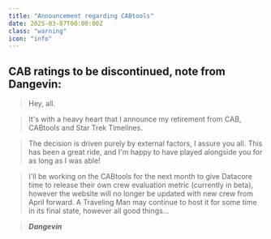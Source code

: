 ```yaml
---
title: "Announcement regarding CABtools"
date: 2025-03-07T00:00:00Z
class: "warning"
icon: "info"
---
```


## CAB ratings to be discontinued, note from Dangevin:

> Hey, all.

> It's with a heavy heart that I announce my retirement from CAB, CABtools and Star Trek Timelines.

> The decision is driven purely by external factors, I assure you all. This has been a great ride, and I'm happy to have played alongside you for as long as I was able!

> I'll be working on the CABtools for the next month to give Datacore time to release their own crew evaluation metric (currently in beta), however the website will no longer be updated with new crew from April forward. A Traveling Man may continue to host it for some time in its final state, however all good things...

> ***Dangevin***
